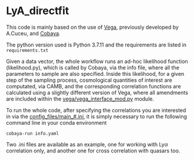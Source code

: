 # LyA_directfit

This code is mainly based on the use of [Vega](https://github.com/andreicuceu/vega), previously developed by A.Cuceu, and [Cobaya](https://github.com/CobayaSampler/cobaya). 

The python version used is Python 3.7.11 and the requirements are listed in `requirements.txt`

Given a data vector, the whole workflow runs an ad-hoc likelihood function (likelihood.py), which is called by Cobaya, via the info file, where all the parameters to sample are also specified. Inside this likelihood, for a given step of the sampling process, cosmological quantities of interest are computated, via CAMB, and the corresponding correlation functions are calculated using a slightly different version of Vega, where all amendments are included within the [vega/vega_interface_mod.py](https://github.com/frgerardi/LyA_directfit/blob/main/vega/vega_interface_mod.py) module.

To run the whole code, after specifying the correlations you are interested in via the [config_files/main_#.ini](https://github.com/frgerardi/LyA_directfit/blob/main/config_files/main_auto.ini), it is simply necessary to run the following command line in your conda environment

`cobaya-run info.yaml`

Two .ini files are available as an example, one for working with Ly$\alpha$ correlation only, and another one for cross correlation with quasars too.
